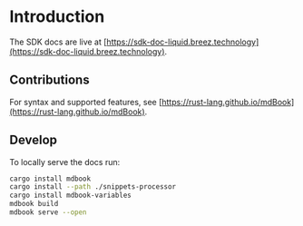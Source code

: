 # Introduction

The SDK docs are live at [https://sdk-doc-liquid.breez.technology](https://sdk-doc-liquid.breez.technology).

## Contributions

For syntax and supported features, see [https://rust-lang.github.io/mdBook](https://rust-lang.github.io/mdBook).

## Develop

To locally serve the docs run:

```bash
cargo install mdbook
cargo install --path ./snippets-processor
cargo install mdbook-variables
mdbook build
mdbook serve --open

```
